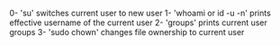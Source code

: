 0- 'su' switches current user to new user
1- 'whoami or id -u -n' prints effective username of the current user
2- 'groups' prints current user groups
3- 'sudo chown' changes file ownership to current user
